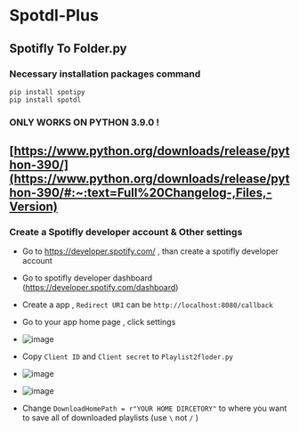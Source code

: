 # Spotdl-Plus
 

## Spotifly To Folder.py

### Necessary installation packages command
```
pip install spotipy
pip install spotdl
```
### ONLY WORKS ON PYTHON 3.9.0 !
## [https://www.python.org/downloads/release/python-390/](https://www.python.org/downloads/release/python-390/#:~:text=Full%20Changelog-,Files,-Version)

### Create a Spotifly developer account & Other settings


* Go to https://developer.spotify.com/ , than create a spotifly developer account
* Go to spotifly developer dashboard (https://developer.spotify.com/dashboard) 
* Create a app , ```Redirect URI``` can be ```http://localhost:8080/callback```
* Go to your app home page , click settings

* ![image](https://github.com/Ryan-shadow/spotdl-plus/assets/121378653/bc6e3f64-7d59-4a3d-9d17-4bfa63bf8752)

* Copy ```Client ID``` and ```Client secret``` to ```Playlist2floder.py```

* ![image](https://github.com/Ryan-shadow/spotdl-plus/assets/121378653/da84b464-b28e-452e-afd6-44cd6366b0e2)
* ![image](https://github.com/Ryan-shadow/spotdl-plus/assets/121378653/877e989a-6278-4f83-aebf-7fc55fc80fc1)

* Change ```DownloadHomePath = r"YOUR HOME DIRCETORY"``` to where you want to save all of downloaded playlists (use ```\``` not ```/``` )
